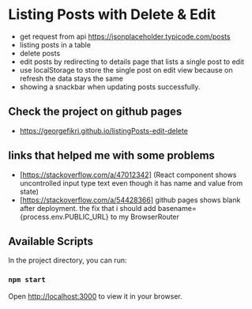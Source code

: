 # Listing Posts with Delete & Edit

- get request from api https://jsonplaceholder.typicode.com/posts
- listing posts in a table
- delete posts
- edit posts by redirecting to details page that lists a single post to edit
- use localStorage to store the single post on edit view because on refresh the data stays the same
- showing a snackbar when updating posts successfully.

## Check the project on github pages

- https://georgefikri.github.io/listingPosts-edit-delete

## links that helped me with some problems

- [https://stackoverflow.com/a/47012342] (React component shows uncontrolled input type text even though it has name and value from state)
- [https://stackoverflow.com/a/54428366] github pages shows blank after deployment. the fix that i should add basename={process.env.PUBLIC_URL} to my BrowserRouter

## Available Scripts

In the project directory, you can run:

### `npm start`

Open [http://localhost:3000](http://localhost:3000) to view it in your browser.
